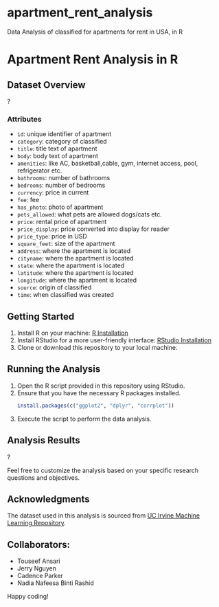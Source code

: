 # apartment_rent_analysis
Data Analysis of classified for apartments for rent in USA, in R

# Apartment Rent Analysis in R

## Dataset Overview
?

### Attributes

- `id`: unique identifier of apartment
- `category`: category of classified
- `title`: title text of apartment
- `body`: body text of apartment
- `amenities`: like AC, basketball,cable, gym, internet access, pool, refrigerator etc.
- `bathrooms`: number of bathrooms
- `bedrooms`: number of bedrooms
- `currency`: price in current
- `fee`: fee
- `has_photo`: photo of apartment
- `pets_allowed`: what pets are allowed dogs/cats etc.
- `price`: rental price of apartment
- `price_display`: price converted into display for reader
- `price_type`: price in USD
- `square_feet`: size of the apartment
- `address`: where the apartment is located
- `cityname`: where the apartment is located
- `state`: where the apartment is located
- `latitude`: where the apartment is located
- `longitude`: where the apartment is located
- `source`: origin of classified
- `time`: when classified was created

## Getting Started
1. Install R on your machine: [R Installation](https://www.r-project.org/)
2. Install RStudio for a more user-friendly interface: [RStudio Installation](https://rstudio.com/)
3. Clone or download this repository to your local machine.

## Running the Analysis
1. Open the R script provided in this repository using RStudio.
2. Ensure that you have the necessary R packages installed.
    ```R
    install.packages(c("ggplot2", "dplyr", "corrplot"))
    ```
3. Execute the script to perform the data analysis.

## Analysis Results
?

Feel free to customize the analysis based on your specific research questions and objectives.

## Acknowledgments
The dataset used in this analysis is sourced from [UC Irvine Machine Learning Repository](https://archive.ics.uci.edu/dataset/555/apartment+for+rent+classified).

## Collaborators:
- Touseef Ansari
- Jerry Nguyen
- Cadence Parker
- Nadia Nafeesa Binti Rashid


Happy coding!
